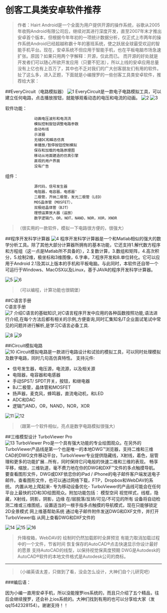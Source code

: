 # 创客工具类安卓软件推荐
>作者：Hairt
Android是一个全面为用户提供开源的操作系统，谷歌从2005年收购Android有限公司后，继续对其进行深度开发，直至2007年末才推出安卓首个版本，但根据今年年初的一项统计数据分析，仅正式上市两年的操作系统Android已经超越称霸十年的塞班系统，使之跃居全球最受欢迎的智能手机平台。现在，安卓系统不但应用于智能手机，也在平板电脑市场急速扩张。原因？如果只用两个字解释：开源，仅此而已。
  而开源的好处就是开发者们可以随心所欲开发应用（只要不犯法），所以上线的安卓应用总量没有上亿也有上百万了，其中也不乏对我们的广大创客朋友们有用的软件。
  扯了这么多，进入正题，下面就是小编搜罗的一些创客工具类安卓软件，推荐给大家：
  
##EveryCircuit（电路模拟器）
![1](http://doask.qiniudn.com/openbook9-androidapp1.png)
EveryCircuit是一款电子电路模拟工具，可以建立任何电路，点击播放按钮，就能够观看动态的电压和电流的动画。
![2](http://doask.qiniudn.com/openbook9-androidapp2.jpg)
![3](http://doask.qiniudn.com/openbook9-androidapp3.jpg)

软件功能：
                
                 动画电压波形和电流流
                 模拟控制旋钮调整电路参数
                 自动布线
                 示波器
                 无缝DC和瞬态仿真
                 单播放/暂停按钮控制模拟
                 保存和加载的电路原理图
                 移动从地面建造的仿真引擎
                 直观的用户界面
                 没有广告

组件：
                 
                 源代码，信号发生器
                 电阻器，电容器，电感器'
                 二极管，齐纳二极管，发光二极管（LED）
                 MOS晶体管（MOSFET），
                 双极结晶体管（BJT）
                 理想运算放大器（运放）
                 数字逻辑门，OR，NOT，NAND，NOR，XOR，XNOR
>（很实用的一款软件，模拟一下电路很方便的，很强大）

##程序开发科学计算器 
 ![4](http://doask.qiniudn.com/openbook9-androidapp4.png)
 程序开发科学计算器是一个和Matlab相似的强大的数学分析工具。除了其他大部分计算器所拥有的基本功能，它还支持1.解代数方程序和方程组（这一点是Matlab所不具备的），2.复数计算，3.数组和矩阵，4.高次积分，5.绘制2维，极坐标和3维图像，6.字串，7.程序开发和8.单位转化。它可以应用于Android 2.1及其以上版本的手机和平板电脑。与此同时，本软件还自带一个可运行于Windows、MacOSX以及Linux，基于JAVA的程序开发科学计算器。

![5](http://doask.qiniudn.com/openbook9-androidapp5.jpg)
![6](http://doask.qiniudn.com/openbook9-androidapp6.jpg)

 >（可以编程，计算功能也很碉堡）
 
##C语言手册    
  C语言手册    
  ![7](http://doask.qiniudn.com/openbook9-androidapp7.png)
  介绍C语言的基础知识,对C语言程序开发中应用的各种函数按照功能,语法进行介绍,在每个方法后都有相关的示例,方便查询,同时汇集知名IT企业面试笔试中常见的问题并进行解析,是学习C语言必备工具.

![8](http://doask.qiniudn.com/openbook9-androidapp8.jpg) ![9](http://doask.qiniudn.com/openbook9-androidapp9.jpg)

##iCircuit模拟电路   
![10](http://doask.qiniudn.com/openbook9-androidapp10.jpg)
iCircuit模拟电路是一款进行电路设计和试验的模拟工具，可以同时处理模拟及数字电路，同时几句高仿真特性。
支持元件:
* 信号发生器，电压源，电流源，以及相关源
* 电阻器，电容器和电感器
* 手动SPST/ SPDT开关，按钮，和继电器
* BJ二极管，晶体管和MOSFET
* 扬声器，麦克风，蜂鸣器，直流电动机，和LED
* ADC和DAC
* 逻辑门AND，OR，NAND，NOR，XOR

![11](http://doask.qiniudn.com/openbook9-androidapp11.jpg)
![12](http://doask.qiniudn.com/openbook9-androidapp16.jpg)
>（跟第一个软件相似，亮点是数字电路模拟很强大）

##三维模型设计 TurboViewer Pro  
![13](http://doask.qiniudn.com/openbook9-androidapp12.jpg)
TurboViewer Pro是一个具有强大功能的专业绘图观众。在另外的TurboViewer产品线是第一个也是唯一的本地DWG™浏览器，支持二维和三维CAD的DWG文件移动平台，TurboViewer专业提供隐藏线，X射线，着色，层管理和更多的功能扩展...所有，同时保持它闪电般的快速二维和三维的表现。
畅享平移，缩放，三维轨道，毫不费力地在你的DWG和DXF™文件的多点触摸导航。要查看图形文件，DWG或DXF依恋你的iPad / iPhone的电子邮件客户端发送电子邮件。查看图形文件，也可以通过网络下载，FTP，Dropbox和WebDAV的系统。
内置从地上爬起来- 专为移动设备优化- TurboViewer的产品线可能会在任何平台上最快的2D和3D绘图观众。附加功能包括： 模型空间 视觉样式，线框，隐藏，X射线，阴影，阴影，边缘 在/层脱落/反转/可见/不可见的所有 设备将自动检测二维或三维图纸，设置适当的一根手指多点触摸的导航模式，现在只能够锁定2D全景模式 网上维基帮助系统 通过电子邮件附件发送DWG和DXF文件，并打开TurboViewer临 从网上查看DWG和DXF文件的

![14](http://doask.qiniudn.com/openbook9-androidapp14.jpg)
![15](http://doask.qiniudn.com/openbook9-androidapp15.jpg)
![16](http://doask.qiniudn.com/openbook9-androidapp13.jpg)

>升降梭箱，WebDAV的 绘制时仍然加载即时全屏预览 有能力取消加载过程中的一个文件，节省时间 恢复保存的AutoCAD®点击快速显示你设计最好的愿景 支持AutoCAD的线型，以保持视觉保真度预期 DWG是Autodesk的AutoCAD®软件的本地文件格式是Autodesk公司的商标。 

---

>（小编英语太差，只做到了看，没会怎么设计，大神们自个儿研究吧）

###编后语：

因为小编一直用安卓手机，所以没能搜罗ios系统的，而且只介绍了五个精品，往后会继续搜罗，还会补上ios系统的。大神们找到有用的也可以分享给大家（发qq1542328154）。谢谢支持！！




 



